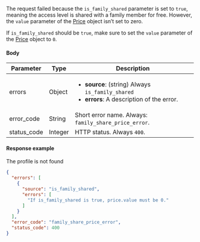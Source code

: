<!--- FamilySharePrice.md --->

The request failed because the `is_family_shared` parameter is set to `true`, meaning the access level is shared with a family member for free. However, the `value` parameter of the [Price](server-side-api-objects#price) object isn’t set to zero.

If `is_family_shared` should be `true`, make sure to set the `value` parameter of the [Price](server-side-api-objects#price) object to `0`.

#### Body

| Parameter   | Type    | Description                                                  |
| ----------- | ------- | ------------------------------------------------------------ |
| errors      | Object  | <ul><li> **source**: (string) Always `is_family_shared`</li><li> **errors**: A description of the error.</li></ul> |
| error_code  | String  | Short error name. Always: `family_share_price_error`.        |
| status_code | Integer | HTTP status. Always `400`.                                   |

#### Response example

The profile is not found

```json showLineNumbers
{
  "errors": [
    {
      "source": "is_family_shared",
      "errors": [
        "If is_family_shared is true, price.value must be 0."
      ]
    }
  ],
  "error_code": "family_share_price_error",
  "status_code": 400
}
```

 
